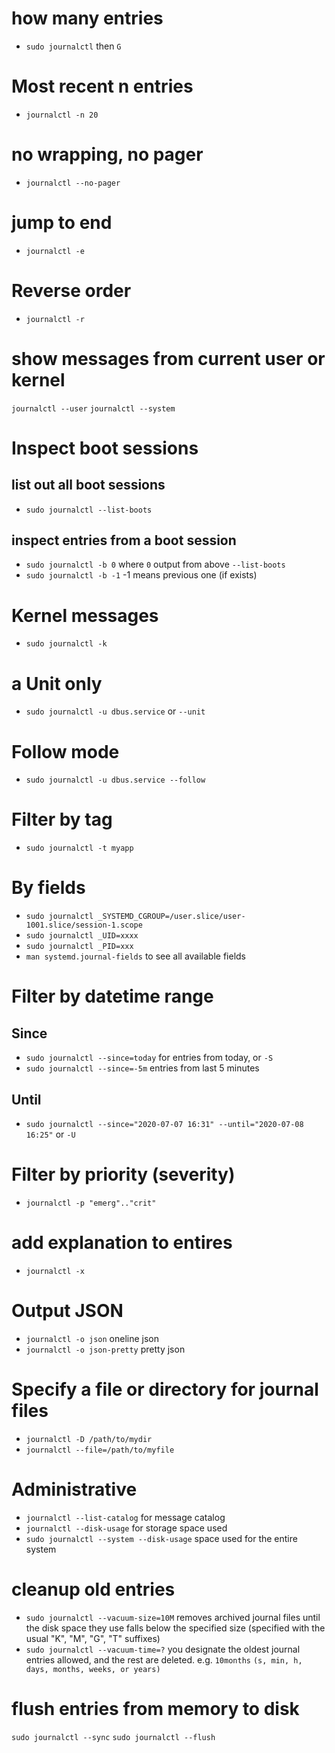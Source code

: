 
# how many entries
- `sudo journalctl` then `G`

# Most recent n entries
- `journalctl -n 20`

# no wrapping, no pager
- `journalctl --no-pager`

# jump to end
- `journalctl -e`

# Reverse order
- `journalctl -r`

# show messages from current user or kernel
  `journalctl --user`
  `journalctl --system`

# Inspect boot sessions
## list out all boot sessions
- `sudo journalctl --list-boots`
## inspect entries from a boot session
- `sudo journalctl -b 0` where `0` output from above `--list-boots`
- `sudo journalctl -b -1` -1 means previous one (if exists)

# Kernel messages
- `sudo journalctl -k`

# a Unit only
- `sudo journalctl -u dbus.service` or `--unit`

# Follow mode
- `sudo journalctl -u dbus.service --follow`

# Filter by tag
- `sudo journalctl -t myapp`

# By fields
- `sudo journalctl _SYSTEMD_CGROUP=/user.slice/user-1001.slice/session-1.scope`
- `sudo journalctl _UID=xxxx`
- `sudo journalctl _PID=xxx`
- `man systemd.journal-fields` to see all available fields

# Filter by datetime range
## Since
- `sudo journalctl --since=today` for entries from today, or `-S`
- `sudo journalctl --since=-5m` entries from last 5 minutes
## Until
- `sudo journalctl --since="2020-07-07 16:31" --until="2020-07-08 16:25"` or `-U`


# Filter by priority (severity)
- `journalctl -p "emerg".."crit"`

# add explanation to entires
- `journalctl -x`

# Output JSON
- `journalctl -o json` oneline json
- `journalctl -o json-pretty` pretty json

# Specify a file or directory for journal files
- `journalctl -D /path/to/mydir`
- `journalctl --file=/path/to/myfile`

# Administrative
- `journalctl --list-catalog` for message catalog
- `journalctl --disk-usage` for storage space used
- `sudo journalctl --system --disk-usage` space used for the entire system
# cleanup old entries
- `sudo journalctl --vacuum-size=10M` removes archived journal files until the disk space they use falls below the specified size (specified with the usual "K", "M", "G", "T" suffixes)
- `sudo journalctl --vacuum-time=?` you designate the oldest journal entries allowed, and the rest are deleted. e.g. `10months` `(s, min, h, days, months, weeks, or years)`
# flush entries from memory to disk
  `sudo journalctl --sync`
  `sudo journalctl --flush`
